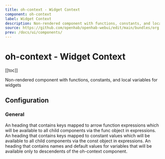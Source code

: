 ```yaml
---
title: oh-context - Widget Context
component: oh-context
label: Widget Context
description: Non-rendered component with functions, constants, and local variables for widgets
source: https://github.com/openhab/openhab-webui/edit/main/bundles/org.openhab.ui/doc/components/oh-context.md
prev: /docs/ui/components/
---
```


# oh-context - Widget Context

<!-- Put a screenshot here if relevant:
![](./images/oh-context/header.jpg)
-->

[[toc]]

<!-- Note: you can overwrite the definition-provided description and add your own intro/additional sections instead -->
<!-- DO NOT REMOVE the following comments if you intend to keep the definition-provided description -->
<!-- GENERATED componentDescription -->
Non-rendered component with functions, constants, and local variables for widgets
<!-- GENERATED /componentDescription -->

## Configuration

<!-- DO NOT REMOVE the following comments -->
<!-- GENERATED props -->
### General
<div class="props">
<PropGroup label="General">
<PropBlock type="TEXT" name="functions" label="Widget functions">
  <PropDescription>
    An heading that contains keys mapped to arrow function expressions which will be available to all child components via the func object in expressions.
  </PropDescription>
</PropBlock>
<PropBlock type="TEXT" name="constants" label="Widget constants">
  <PropDescription>
    An heading that contains keys mapped to constant values which will be available to all child components via the const object in expressions.
  </PropDescription>
</PropBlock>
<PropBlock type="TEXT" name="variables" label="Widget local variables">
  <PropDescription>
    An heading that contains names and default values for variables that will be available only to descendents of the oh-context component.
  </PropDescription>
</PropBlock>
</PropGroup>
</div>


<!-- GENERATED /props -->

<!-- If applicable describe how properties are forwarded to a underlying component from Framework7, ECharts, etc.:
### Inherited Properties

-->

<!-- If applicable describe the slots recognized by the component and what they represent:
### Slots

#### `default`

The contents of the oh-context.

-->

<!-- Add as many examples as desired - put the YAML in a details container when it becomes too long (~150/200+ lines):
## Examples

### Example 1

![](./images/oh-context/example1.jpg)

```yaml
component: oh-context
config:
  prop1: value1
  prop2: value2
```

### Example 2

![](./images/oh-context/example2.jpg)

::: details YAML
```yaml
component: oh-context
config:
  prop1: value1
  prop2: value2
slots
```
:::

-->

<!-- Try to clean up URLs to the forum (https://community.openhab.org/t/<threadID>[/<postID>] should suffice)
## Community Resources

- [Community Post 1](https://community.openhab.org/t/12345)
- [Community Post 2](https://community.openhab.org/t/23456)
-->
